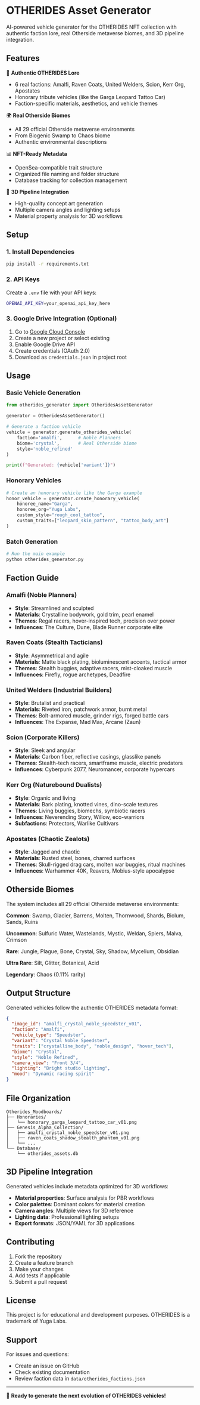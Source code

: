 # OTHERIDES Asset Generator

AI-powered vehicle generator for the OTHERIDES NFT collection with authentic faction lore, real Otherside metaverse biomes, and 3D pipeline integration.

## Features

🏁 **Authentic OTHERIDES Lore**
- 6 real factions: Amalfi, Raven Coats, United Welders, Scion, Kerr Org, Apostates
- Honorary tribute vehicles (like the Garga Leopard Tattoo Car)
- Faction-specific materials, aesthetics, and vehicle themes

🌍 **Real Otherside Biomes**
- All 29 official Otherside metaverse environments
- From Biogenic Swamp to Chaos biome
- Authentic environmental descriptions

📊 **NFT-Ready Metadata**
- OpenSea-compatible trait structure
- Organized file naming and folder structure
- Database tracking for collection management

🎨 **3D Pipeline Integration**
- High-quality concept art generation
- Multiple camera angles and lighting setups
- Material property analysis for 3D workflows

## Setup

### 1. Install Dependencies

```bash
pip install -r requirements.txt
```

### 2. API Keys

Create a `.env` file with your API keys:

```bash
OPENAI_API_KEY=your_openai_api_key_here
```

### 3. Google Drive Integration (Optional)

1. Go to [Google Cloud Console](https://console.cloud.google.com/)
2. Create a new project or select existing
3. Enable Google Drive API
4. Create credentials (OAuth 2.0)
5. Download as `credentials.json` in project root

## Usage

### Basic Vehicle Generation

```python
from otherides_generator import OtheridesAssetGenerator

generator = OtheridesAssetGenerator()

# Generate a faction vehicle
vehicle = generator.generate_otherides_vehicle(
    faction='amalfi',      # Noble Planners
    biome='crystal',       # Real Otherside biome
    style='noble_refined'
)

print(f"Generated: {vehicle['variant']}")
```

### Honorary Vehicles

```python
# Create an honorary vehicle like the Garga example
honor_vehicle = generator.create_honorary_vehicle(
    honoree_name="Garga",
    honoree_org="Yuga Labs",
    custom_style="rough_cool_tattoo",
    custom_traits=["leopard_skin_pattern", "tattoo_body_art"]
)
```

### Batch Generation

```python
# Run the main example
python otherides_generator.py
```

## Faction Guide

### Amalfi (Noble Planners)
- **Style**: Streamlined and sculpted
- **Materials**: Crystalline bodywork, gold trim, pearl enamel
- **Themes**: Regal racers, hover-inspired tech, precision over power
- **Influences**: The Culture, Dune, Blade Runner corporate elite

### Raven Coats (Stealth Tacticians)
- **Style**: Asymmetrical and agile
- **Materials**: Matte black plating, bioluminescent accents, tactical armor
- **Themes**: Stealth buggies, adaptive racers, mist-cloaked muscle
- **Influences**: Firefly, rogue archetypes, Deadfire

### United Welders (Industrial Builders)
- **Style**: Brutalist and practical
- **Materials**: Riveted iron, patchwork armor, burnt metal
- **Themes**: Bolt-armored muscle, grinder rigs, forged battle cars
- **Influences**: The Expanse, Mad Max, Arcane (Zaun)

### Scion (Corporate Killers)
- **Style**: Sleek and angular
- **Materials**: Carbon fiber, reflective casings, glasslike panels
- **Themes**: Stealth-tech racers, smartframe muscle, electric predators
- **Influences**: Cyberpunk 2077, Neuromancer, corporate hypercars

### Kerr Org (Naturebound Dualists)
- **Style**: Organic and living
- **Materials**: Bark plating, knotted vines, dino-scale textures
- **Themes**: Living buggies, biomechs, symbiotic racers
- **Influences**: Neverending Story, Willow, eco-warriors
- **Subfactions**: Protectors, Warlike Cultivars

### Apostates (Chaotic Zealots)
- **Style**: Jagged and chaotic
- **Materials**: Rusted steel, bones, charred surfaces
- **Themes**: Skull-rigged drag cars, molten war buggies, ritual machines
- **Influences**: Warhammer 40K, Reavers, Mobius-style apocalypse

## Otherside Biomes

The system includes all 29 official Otherside metaverse environments:

**Common**: Swamp, Glacier, Barrens, Molten, Thornwood, Shards, Biolum, Sands, Ruins

**Uncommon**: Sulfuric Water, Wastelands, Mystic, Weldan, Spiers, Malva, Crimson

**Rare**: Jungle, Plague, Bone, Crystal, Sky, Shadow, Mycelium, Obsidian

**Ultra Rare**: Silt, Glitter, Botanical, Acid

**Legendary**: Chaos (0.11% rarity)

## Output Structure

Generated vehicles follow the authentic OTHERIDES metadata format:

```json
{
  "image_id": "amalfi_crystal_noble_speedster_v01",
  "faction": "Amalfi",
  "vehicle_type": "Speedster",
  "variant": "Crystal Noble Speedster",
  "traits": ["crystalline_body", "noble_design", "hover_tech"],
  "biome": "Crystal",
  "style": "Noble Refined",
  "camera_view": "Front 3/4",
  "lighting": "Bright studio lighting",
  "mood": "Dynamic racing spirit"
}
```

## File Organization

```
Otherides_Moodboards/
├── Honoraries/
│   └── honorary_garga_leopard_tattoo_car_v01.png
├── Genesis_Alpha_Collection/
│   ├── amalfi_crystal_noble_speedster_v01.png
│   ├── raven_coats_shadow_stealth_phantom_v01.png
│   └── ...
└── Database/
    └── otherides_assets.db
```

## 3D Pipeline Integration

Generated vehicles include metadata optimized for 3D workflows:

- **Material properties**: Surface analysis for PBR workflows
- **Color palettes**: Dominant colors for material creation
- **Camera angles**: Multiple views for 3D reference
- **Lighting data**: Professional lighting setups
- **Export formats**: JSON/YAML for 3D applications

## Contributing

1. Fork the repository
2. Create a feature branch
3. Make your changes
4. Add tests if applicable
5. Submit a pull request

## License

This project is for educational and development purposes. OTHERIDES is a trademark of Yuga Labs.

## Support

For issues and questions:
- Create an issue on GitHub
- Check existing documentation
- Review faction data in `data/otherides_factions.json`

---

🏁 **Ready to generate the next evolution of OTHERIDES vehicles!**

